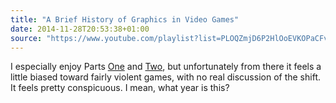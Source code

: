 ```yaml
---
title: "A Brief History of Graphics in Video Games"
date: 2014-11-28T20:53:38+01:00
source: "https://www.youtube.com/playlist?list=PLOQZmjD6P2HlOoEVKOPaCFvLnjP865X1f"
---
```


I especially enjoy Parts [One](https://www.youtube.com/watch?v=dzN2pgL0zeg&index=1&list=PLOQZmjD6P2HlOoEVKOPaCFvLnjP865X1f) and [Two](https://www.youtube.com/watch?v=a1yBP5t-fSA&index=2&list=PLOQZmjD6P2HlOoEVKOPaCFvLnjP865X1f), but unfortunately from there it feels a little biased toward fairly violent games, with no real discussion of the shift. It feels pretty conspicuous. I mean, what year is this?

